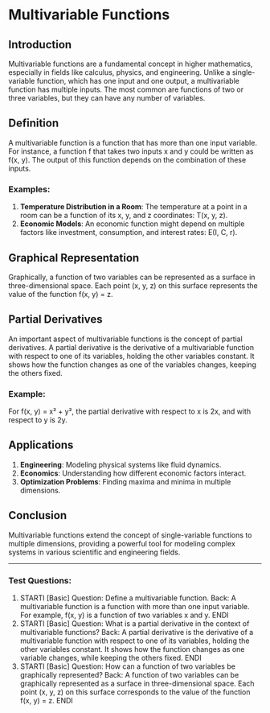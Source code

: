# Multivariable Functions

## Introduction
Multivariable functions are a fundamental concept in higher mathematics, especially in fields like calculus, physics, and engineering. Unlike a single-variable function, which has one input and one output, a multivariable function has multiple inputs. The most common are functions of two or three variables, but they can have any number of variables.

## Definition
A multivariable function is a function that has more than one input variable. For instance, a function f that takes two inputs x and y could be written as f(x, y). The output of this function depends on the combination of these inputs.

### Examples:
1. **Temperature Distribution in a Room**: The temperature at a point in a room can be a function of its x, y, and z coordinates: T(x, y, z).
2. **Economic Models**: An economic function might depend on multiple factors like investment, consumption, and interest rates: E(I, C, r).

## Graphical Representation
Graphically, a function of two variables can be represented as a surface in three-dimensional space. Each point (x, y, z) on this surface represents the value of the function f(x, y) = z.

## Partial Derivatives
An important aspect of multivariable functions is the concept of partial derivatives. A partial derivative is the derivative of a multivariable function with respect to one of its variables, holding the other variables constant. It shows how the function changes as one of the variables changes, keeping the others fixed.

### Example:
For f(x, y) = x² + y², the partial derivative with respect to x is 2x, and with respect to y is 2y.

## Applications
1. **Engineering**: Modeling physical systems like fluid dynamics.
2. **Economics**: Understanding how different economic factors interact.
3. **Optimization Problems**: Finding maxima and minima in multiple dimensions.

## Conclusion
Multivariable functions extend the concept of single-variable functions to multiple dimensions, providing a powerful tool for modeling complex systems in various scientific and engineering fields.

---

### Test Questions:
1. STARTI [Basic] Question: Define a multivariable function. Back: A multivariable function is a function with more than one input variable. For example, f(x, y) is a function of two variables x and y. ENDI
2. STARTI [Basic] Question: What is a partial derivative in the context of multivariable functions? Back: A partial derivative is the derivative of a multivariable function with respect to one of its variables, holding the other variables constant. It shows how the function changes as one variable changes, while keeping the others fixed. ENDI
3. STARTI [Basic] Question: How can a function of two variables be graphically represented? Back: A function of two variables can be graphically represented as a surface in three-dimensional space. Each point (x, y, z) on this surface corresponds to the value of the function f(x, y) = z. ENDI